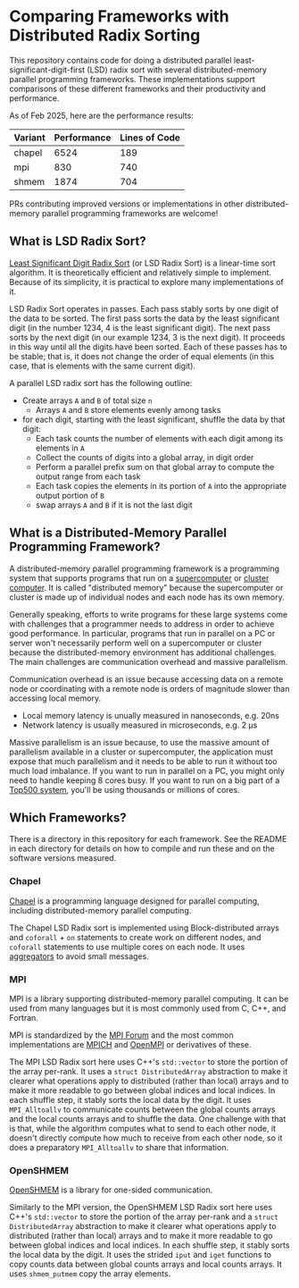 # Comparing Frameworks with Distributed Radix Sorting

This repository contains code for doing a distributed parallel
least-significant-digit-first (LSD) radix sort with several
distributed-memory parallel programming frameworks. These implementations
support comparisons of these different frameworks and their productivity
and performance.

As of Feb 2025, here are the performance results:

| Variant     | Performance | Lines of Code |
| ---         | ---         | ---           |
| chapel      | 6524        | 189           |
| mpi         | 830         | 740           |
| shmem       | 1874        | 704           |

PRs contributing improved versions or implementations in other
distributed-memory parallel programming frameworks are welcome!

## What is LSD Radix Sort?

[Least Significant Digit Radix Sort](https://en.wikipedia.org/wiki/Radix_sort)
(or LSD Radix Sort) is a linear-time sort algorithm. It is theoretically
efficient and relatively simple to implement. Because of its simplicity,
it is practical to explore many implementations of it.

LSD Radix Sort operates in passes. Each pass stably sorts by one digit of
the data to be sorted. The first pass sorts the data by the least
significant digit (in the number 1234, 4 is the least significant digit).
The next pass sorts by the next digit (in our example 1234, 3 is the next
digit).  It proceeds in this way until all the digits have been sorted.
Each of these passes has to be stable; that is, it does not change the
order of equal elements (in this case, that is elements with the same
current digit).

A parallel LSD radix sort has the following outline:

* Create arrays `A` and `B` of total size `n`
  * Arrays `A` and `B` store elements evenly among tasks
* for each digit, starting with the least significant, shuffle the data
  by that digit:
  * Each task counts the number of elements with each digit among its
    elements in `A`
  * Collect the counts of digits into a global array, in digit order
  * Perform a parallel prefix sum on that global array to compute the
    output range from each task
  *  Each task copies the elements in its portion of `A` into the
     appropriate output portion of `B`
  * swap arrays `A` and `B` if it is not the last digit


## What is a Distributed-Memory Parallel Programming Framework?

A distributed-memory parallel programming framework is a programming
system that supports programs that run on a
[supercomputer](https://en.wikipedia.org/wiki/Supercomputer)
or [cluster computer](https://en.wikipedia.org/wiki/Computer_cluster).
It is called "distributed memory" because the supercomputer or cluster is
made up of individual nodes and each node has its own memory.

Generally speaking, efforts to write programs for these large systems
come with challenges that a programmer needs to address in order to
achieve good performance. In particular, programs that run in parallel on
a PC or server won't necessarily perform well on a supercomputer or
cluster because the distributed-memory environment has additional
challenges. The main challenges are communication overhead and massive
parallelism.

Communication overhead is an issue because accessing data on a remote
node or coordinating with a remote node is orders of magnitude slower
than accessing local memory.
 * Local memory latency is unually measured in nanoseconds, e.g. 20ns
 * Network latency is usually measured in microseconds, e.g. 2 μs

Massive parallelism is an issue because, to use the massive amount of
parallelism available in a cluster or supercomputer, the application must
expose that much parallelism and it needs to be able to run it without
too much load imbalance. If you want to run in parallel on a PC, you
might only need to handle keeping 8 cores busy. If you want to run on a
big part of a [Top500 system](https://en.wikipedia.org/wiki/TOP500),
you'll be using thousands or millions of cores.

## Which Frameworks?

There is a directory in this repository for each framework. See the
README in each directory for details on how to compile and run these and
on the software versions measured.

### Chapel

[Chapel](https://chapel-lang.org/) is a programming language designed for
parallel computing, including distributed-memory parallel computing.

The Chapel LSD Radix sort is implemented using Block-distributed arrays
and `coforall` + `on` statements to create work on different nodes, and
`coforall` statements to use multiple cores on each node. It uses
[aggregators](https://chapel-lang.org/docs/modules/packages/CopyAggregation.html)
to avoid small messages.

### MPI

MPI is a library supporting distributed-memory parallel computing. It can
be used from many languages but it is most commonly used from C, C++, and
Fortran.

MPI is standardized by the [MPI Forum](https://www.mpi-forum.org/) and
the most common implementations are [MPICH](https://www.mpich.org/) and
[OpenMPI](https://www.open-mpi.org/) or derivatives of these.

The MPI LSD Radix sort here uses C++'s `std::vector` to store the portion
of the array per-rank. It uses a `struct DistributedArray` abstraction to
make it clearer what operations apply to distributed (rather than local)
arrays and to make it more readable to go between global indices and
local indices. In each shuffle step, it stably sorts the local data by
the digit. It uses `MPI_Alltoallv` to communicate counts between the
global counts arrays and the local counts arrays and to shuffle the data.
One challenge with that is that, while the algorithm computes what to
send to each other node, it doesn't directly compute how much to receive
from each other node, so it does a preparatory `MPI_Alltoallv` to share
that information.


### OpenSHMEM

[OpenSHMEM](http://openshmem.org/) is a library for one-sided
communication.

Similarly to the MPI version, the OpenSHMEM LSD Radix sort here uses
C++'s `std::vector` to store the portion of the array per-rank and a
`struct DistributedArray` abstraction to make it clearer what operations
apply to distributed (rather than local) arrays and to make it more
readable to go between global indices and local indices. In each shuffle
step, it stably sorts the local data by the digit. It uses the strided
`iput` and `iget` functions to copy counts data between global counts
arrays and local counts arrays. It uses `shmem_putmem` copy the array
elements.
